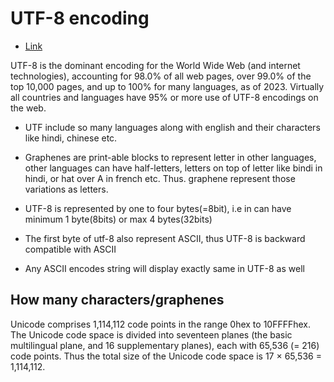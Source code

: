 # UTF-8 encoding

- [Link](https://en.wikipedia.org/wiki/UTF-8)

UTF-8 is the dominant encoding for the World Wide Web (and internet technologies), accounting for 98.0% of all web pages, over 99.0% of the top 10,000 pages, and up to 100% for many languages, as of 2023. Virtually all countries and languages have 95% or more use of UTF-8 encodings on the web.

- UTF include so many languages along with english and their characters like hindi, chinese etc.
- Graphenes are print-able blocks to represent letter in other languages, other languages can have half-letters, letters on top of letter like bindi in hindi, or hat over A in french etc. Thus. graphene represent those variations as letters.


- UTF-8 is represented by one to four bytes(=8bit), i.e in can have minimum 1 byte(8bits) or max 4 bytes(32bits)
- The first byte of utf-8 also represent ASCII, thus UTF-8 is backward compatible with ASCII
- Any ASCII encodes string will display exactly same in UTF-8 as well


## How many characters/graphenes
Unicode comprises 1,114,112 code points in the range 0hex to 10FFFFhex. The Unicode code space is divided into seventeen planes (the basic multilingual plane, and 16 supplementary planes), each with 65,536 (= 216) code points. Thus the total size of the Unicode code space is 17 × 65,536 = 1,114,112.